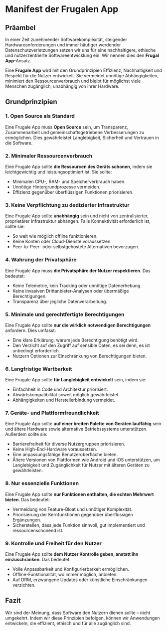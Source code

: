 # Manifest der Frugalen App

## Präambel

In einer Zeit zunehmender Softwarekomplexität, steigender Hardwareanforderungen und immer häufiger werdender Datenschutzverletzungen setzen wir uns für eine nachhaltigere, ethische und nutzerzentrierte Softwareentwicklung ein. Wir nennen dies den **Frugal App**-Ansatz.

Eine **Frugale App** wird mit den Grundprinzipien Effizienz, Nachhaltigkeit und Respekt für die Nutzer entwickelt. Sie vermeidet unnötige Abhängigkeiten, minimiert den Ressourcenverbrauch und bleibt für möglichst viele Menschen zugänglich, unabhängig von ihrer Hardware.

## Grundprinzipien

### 1. Open Source als Standard
Eine Frugale App muss **Open Source** sein, um Transparenz, Zusammenarbeit und gemeinschaftsgetriebene Verbesserungen zu ermöglichen. Dies gewährleistet Langlebigkeit, Sicherheit und Vertrauen in die Software.

### 2. Minimaler Ressourcenverbrauch
Eine Frugale App sollte **die Ressourcen des Geräts schonen**, indem sie leichtgewichtig und leistungsoptimiert ist. Sie sollte:
- Minimalen CPU-, RAM- und Speicherverbrauch haben.
- Unnötige Hintergrundprozesse vermeiden.
- Effizienz gegenüber überflüssigen Funktionen priorisieren.

### 3. Keine Verpflichtung zu dedizierter Infrastruktur
Eine Frugale App sollte **unabhängig** sein und nicht von zentralisierter, proprietärer Infrastruktur abhängen. Falls Konnektivität erforderlich ist, sollte sie:
- So weit wie möglich offline funktionieren.
- Keine Konten oder Cloud-Dienste voraussetzen.
- Peer-to-Peer- oder selbstgehostete Alternativen bevorzugen.

### 4. Wahrung der Privatsphäre
Eine Frugale App muss **die Privatsphäre der Nutzer respektieren**. Das bedeutet:
- Keine Telemetrie, kein Tracking oder unnötige Datenerhebung.
- Keine invasiven Drittanbieter-Analysen oder übermäßige Berechtigungen.
- Transparenz über jegliche Datenverarbeitung.

### 5. Minimale und gerechtfertigte Berechtigungen
Eine Frugale App sollte **nur die wirklich notwendigen Berechtigungen** anfordern. Dies umfasst:
- Eine klare Erklärung, warum jede Berechtigung benötigt wird.
- Den Verzicht auf den Zugriff auf sensible Daten, es sei denn, es ist unbedingt erforderlich.
- Nutzern Optionen zur Einschränkung von Berechtigungen bieten.

### 6. Langfristige Wartbarkeit
Eine Frugale App sollte **für Langlebigkeit entwickelt** sein, indem sie:
- Einfachheit in Code und Architektur priorisiert.
- Abwärtskompatibilität soweit möglich gewährleistet.
- Abhängigkeiten und Herstellerbindung vermeidet.

### 7. Geräte- und Plattformfreundlichkeit
Eine Frugale App sollte **auf einer breiten Palette von Geräten lauffähig** sein und ältere Hardware sowie alternative Betriebssysteme unterstützen. Außerdem sollte sie:
- Barrierefreiheit für diverse Nutzergruppen priorisieren.
- Keine High-End-Hardware voraussetzen.
- Eine anpassungsfähige Benutzeroberfläche bieten.
- Ältere Versionen von Plattformen wie Android und iOS unterstützen, um Langlebigkeit und Zugänglichkeit für Nutzer mit älteren Geräten zu gewährleisten.

### 8. Nur essenzielle Funktionen
Eine Frugale App sollte **nur Funktionen enthalten, die echten Mehrwert bieten**. Das bedeutet:
- Vermeidung von Feature-Bloat und unnötiger Komplexität.
- Priorisierung der Kernfunktionen gegenüber überflüssigen Ergänzungen.
- Sicherstellen, dass jede Funktion sinnvoll, gut implementiert und ressourcenschonend ist.

### 9. Kontrolle und Freiheit für den Nutzer
Eine Frugale App sollte **dem Nutzer Kontrolle geben, anstatt ihn einzuschränken**. Das bedeutet:
- Volle Anpassbarkeit und Konfigurierbarkeit ermöglichen.
- Offline-Funktionalität, wo immer möglich, anbieten.
- Auf DRM, erzwungene Updates oder künstliche Einschränkungen verzichten.

## Fazit
Wir sind der Meinung, dass Software den Nutzern dienen sollte – nicht umgekehrt. Indem wir diese Prinzipien befolgen, können wir Anwendungen entwickeln, die effizient, ethisch und für alle zugänglich sind.
